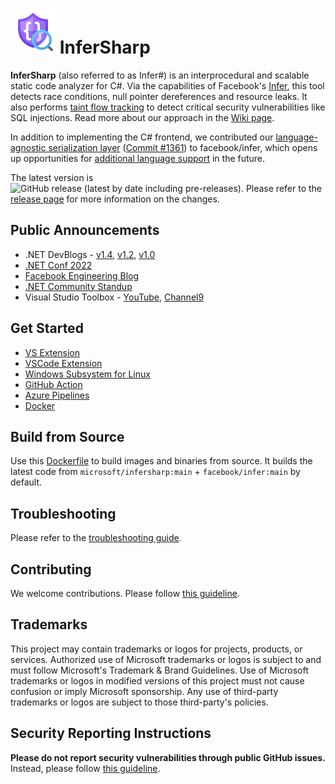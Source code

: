# ![InferSharp icon](/assets/Market_InferSharp_72.png) InferSharp

**InferSharp** (also referred to as Infer#) is an interprocedural and scalable static code analyzer for C#. Via the capabilities of Facebook's [Infer](https://fbinfer.com/), this tool detects race conditions, null pointer dereferences and resource leaks. It also performs [taint flow tracking](https://en.wikipedia.org/wiki/Taint_checking) to detect critical security vulnerabilities like SQL injections. Read more about our approach in the [Wiki page](https://github.com/microsoft/infersharp/wiki/InferSharp:-A-Scalable-Code-Analytics-Tool-for-.NET).

In addition to implementing the C# frontend, we contributed our [language-agnostic serialization layer](https://github.com/microsoft/infersharp/wiki/InferSharp:-A-Scalable-Code-Analytics-Tool-for-.NET#language-agnostic-representation-of-sil) ([Commit #1361](https://github.com/facebook/infer/commit/285ddb4a98f337a40d61e73b7a0867e44fa4f042)) to facebook/infer, which opens up opportunities for [additional language support](https://github.com/microsoft/infersharp/wiki/InferSharp:-A-Scalable-Code-Analytics-Tool-for-.NET#overview) in the future.

The latest version is ![GitHub release (latest by date including pre-releases)](https://img.shields.io/github/v/release/microsoft/infersharp?include_prereleases). Please refer to the [release page](https://github.com/microsoft/infersharp/releases) for more information on the changes.

## Public Announcements
- .NET DevBlogs - [v1.4](https://devblogs.microsoft.com/dotnet/slaying-zombie-no-repo-crashes-with-infersharp/), [v1.2](https://devblogs.microsoft.com/dotnet/infer-v1-2-interprocedural-memory-safety-analysis-for-c/), [v1.0](https://devblogs.microsoft.com/dotnet/infer-interprocedural-memory-safety-analysis-for-c/)
- [.NET Conf 2022](https://www.youtube.com/watch?v=Bc0Tt0qOMn4)
- [Facebook Engineering Blog](https://engineering.fb.com/2020/12/14/open-source/infer/)
- [.NET Community Standup](https://youtu.be/cIB4gxqm6EY?list=PLdo4fOcmZ0oX-DBuRG4u58ZTAJgBAeQ-t&t=147)
- Visual Studio Toolbox - [YouTube](https://www.youtube.com/watch?v=yNSJv5wN4OA&feature=youtu.be), [Channel9](https://channel9.msdn.com/Shows/Visual-Studio-Toolbox/Analyzing-Code-with-Infer)

## Get Started

- [VS Extension](https://marketplace.visualstudio.com/items?itemName=matthew-jin.infersharp)
- [VSCode Extension](https://marketplace.visualstudio.com/items?itemName=matthew-jin.infersharp-ext)
- [Windows Subsystem for Linux](/RUNNING_INFERSHARP_ON_WINDOWS.md)
- [GitHub Action](https://github.com/marketplace/actions/infersharp)
- [Azure Pipelines](/.build/azure-pipelines-example-multistage.yml)
- [Docker](/RUNNING_IN_DOCKER.md)

## Build from Source
Use this [Dockerfile](/Dockerfile) to build images and binaries from source. It builds the latest code from `microsoft/infersharp:main` + `facebook/infer:main` by default.

## Troubleshooting
Please refer to the [troubleshooting guide](TROUBLESHOOTING.md).

## Contributing

We welcome contributions. Please follow [this guideline](CONTRIBUTING.md).

## Trademarks

This project may contain trademarks or logos for projects, products, or services. Authorized use of Microsoft trademarks or logos is subject to and must follow Microsoft's Trademark & Brand Guidelines. Use of Microsoft trademarks or logos in modified versions of this project must not cause confusion or imply Microsoft sponsorship. Any use of third-party trademarks or logos are subject to those third-party's policies.

## Security Reporting Instructions

**Please do not report security vulnerabilities through public GitHub issues.** Instead, please follow [this guideline](SECURITY.md).
